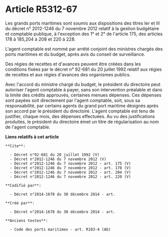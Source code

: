 # Article R5312-67

Les grands ports maritimes sont soumis aux dispositions des titres Ier et III du décret n° 2012-1246 du 7 novembre 2012
relatif à la gestion budgétaire et comptable publique, à l'exception des 1° et 2° de l'article 175, des articles 178 à
185,204 à 208 et 220 à 228. 

L'agent comptable est nommé par arrêté conjoint des ministres chargés des ports maritimes et du budget, après avis du conseil
de surveillance. 

Des régies de recettes et d'avances peuvent être créées dans les conditions fixées par le décret n° 92-681 du 20 juillet 1992
relatif aux régies de recettes et aux régies d'avances des organismes publics. 

Avec l'accord du ministre chargé du budget, le président du directoire peut autoriser l'agent comptable à payer, sans son
intervention préalable et dans la limite des crédits approuvés, certaines menues dépenses. Ces dépenses sont payées soit
directement par l'agent comptable, soit, sous sa responsabilité, par certains agents du grand port maritime désignés après
son accord par le président du directoire. L'agent comptable est tenu de justifier, chaque mois, des dépenses effectuées. Au
vu des justifications produites, le président du directoire émet un titre de régularisation au nom de l'agent comptable.

**Liens relatifs à cet article**

	**Cite**:

	  - Décret n°92-681 du 20 juillet 1992 (V)
	  - Décret n°2012-1246 du 7 novembre 2012 (V)
	  - Décret n°2012-1246 du 7 novembre 2012 - art. 175 (V)
	  - Décret n°2012-1246 du 7 novembre 2012 - art. 178 (V)
	  - Décret n°2012-1246 du 7 novembre 2012 - art. 204 (V)
	  - Décret n°2012-1246 du 7 novembre 2012 - art. 220 (V)

	**Codifié par**:

	  - Décret n°2014-1670 du 30 décembre 2014 - art.

	**Créé par**:

	  - Décret n°2014-1670 du 30 décembre 2014 - art.

	**Anciens textes**:

	  - Code des ports maritimes - art. R103-4 (Ab)
